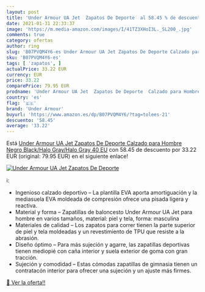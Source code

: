 ```yaml
---
layout: post
title: 'Under Armour UA Jet  Zapatos De Deporte  al 58.45 % de descuento'
date: 2021-01-31 22:33:37
image: 'https://m.media-amazon.com/images/I/41TZ3XHoI3L._SL200_.jpg'
comments: true
category: ofertas
author: ring
slug: 'B07PVQM4Y6-es Under Armour UA Jet Zapatos De Deporte Calzado para Hombre...'
sku: 'B07PVQM4Y6-es'
tags: [ 'zapatos', ]
actualPrice: 33.22 EUR
currency: EUR
price: 33.22
comparePrice: 79.95 EUR
prodname: 'Under Armour UA Jet  Zapatos De Deporte  Calzado para Hombre  Negro  Black/Halo Gray/Halo Gray   40 EU'
country: 'es'
flag: '🇪🇸'
brand: 'Under Armour'
buyurl: 'https://www.amazon.es/dp/B07PVQM4Y6/?tag=tolees-21'
descuento: '58.45'
average: '33.22'
---
```


Está [Under Armour UA Jet  Zapatos De Deporte  Calzado para Hombre  Negro  Black/Halo Gray/Halo Gray   40 EU](https://www.amazon.es/dp/B07PVQM4Y6/?tag=tolees-21) con 58.45 de descuento por 33.22 EUR (original: 79.95 EUR) en el siguiente enlace!

[![Under Armour UA Jet  Zapatos De Deporte ](https://m.media-amazon.com/images/I/41TZ3XHoI3L._SL200_.jpg)](https://www.amazon.es/dp/B07PVQM4Y6/?tag=tolees-21)

ℹ️:

- Ingenioso calzado deportivo – La plantilla EVA aporta amortiguación y la mediasuela EVA moldeada de compresión ofrece una pisada ligera y reactiva.
- Material y forma – Zapatillas de baloncesto Under Armour UA Jet para hombre en varios tamaños, material: piel y tela, forma: masculina
- Materiales de calidad – Los zapatos para correr tienen la parte superior de piel y tela moldeadas y un revestimiento de TPU que resiste a la abrasión.
- Diseño óptimo – Para más sujeción y agarre, las zapatillas deportivas tienen mediopié con caña interior y suela exterior de goma con gran tracción.
- Sujeción y comodidad – Estas cómodas zapatillas de gimnasia tienen un contratacón interior para ofrecer una sujeción y un ajuste más firmes.

[🛒 Ver la oferta!!](https://www.amazon.es/dp/B07PVQM4Y6/?tag=tolees-21)
